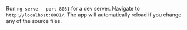 

Run `ng serve --port 8081` for a dev server. Navigate to `http://localhost:8081/`. The app will automatically reload if you change any of the source files.

